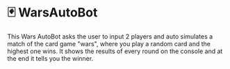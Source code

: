# 🃏 WarsAutoBot
This Wars AutoBot asks the user to input 2 players and auto simulates a match of the card game "wars", where you play a random card and the highest one wins. It shows the results of every round on the console and at the end it tells you the winner.
